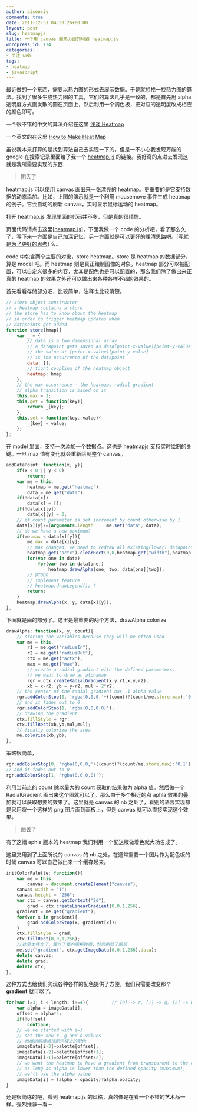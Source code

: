 ```yaml
---
author: aisensiy
comments: true
date: 2011-12-31 04:50:26+00:00
layout: post
slug: heatmapjs
title: 一个用 canvas 画热力图的利器 heatmap.js
wordpress_id: 174
categories:
- 关注 web
tags:
- heatmap
- javascript
---
```


最近做的一个东西，需要以热力图的形式去展示数据。于是就想找一找热力图的算法。找到了很多生成热力图的工具，它们的算法几乎是一致的，都是首先用 alpha 透明度方式画发散的圆在页面上，然后利用一个调色板，把对应的透明度改成相应的颜色即可。

一个很不错的中文的算法介绍在这里 [浅谈 Heatmap](https://huoding.com/2011/01/04/39)

一个英文的在这里 [How to Make Heat Map](https://blog.corunet.com/how-to-make-heat-maps/)

虽说我本来打算的是找到算法自己去实现一下的，但是一不小心我发现万能的 google 在搜索记录里面给了我一个 [heatmap.js](https://www.patrick-wied.at/static/heatmapjs/) 的链接。我好奇的点进去发现这就是我所需要实现的东西...

> 图丢了

heatmap.js 可以使用 canvas 画出来一张漂亮的 heatmap。更重要的是它支持数据的动态添加。比如，上图的演示就是一个利用 mousemove 事件生成 heatmap 的例子。它会自动的刷新 canvas，实时显示鼠标运动的 heatmap。

打开 heatmap.js 发现里面的代码并不多，但是真的很精悍。

页面代码请点击这里[[heatmap.js](https://github.com/pa7/heatmap.js/blob/master/heatmap.js)]，下面我做一个 code 的分析吧，看了那么久了，写下来一方面是自己加深记忆，另一方面就是可以更好的理清思路吧。[[写就是为了更好的思考](https://mindhacks.cn/2009/02/09/writing-is-better-thinking/)] 么。

code 中包含两个主要的对象，store heatmap。store 是 heatmap 的数据部分，算是 model 吧。而 heatmap 则是真正绘制图像的对象。heatmap 部分可以被配置，可以自定义很多的内容，尤其是配色也是可以配置的，那么我们除了做出来正真的 heatmap 的效果之外还可以做出来各种各样不错的效果的。

首先看看存储部分吧，比较简单，注释也比较清楚。

```js
// store object constructor
// a heatmap contains a store
// the store has to know about the heatmap
// in order to trigger heatmap updates when
// datapoints get added
function store(hmap){
    var _ = {
        // data is a two dimensional array
        // a datapoint gets saved as data[point-x-value][point-y-value]
        // the value at [point-x-value][point-y-value]
        // is the occurrence of the datapoint
        data: [],
        // tight coupling of the heatmap object
        heatmap: hmap
    };
    // the max occurrence - the heatmaps radial gradient
    // alpha transition is based on it
    this.max = 1;
    this.get = function(key){
        return _[key];
    },
    this.set = function(key, value){
        _[key] = value;
    };
};
```

在 model 里面，支持一次添加一个数据点。这也是 heatmapjs 支持实时绘制的关键。一旦 max 值有变化就会重新绘制整个 canvas。

```javascript
addDataPoint: function(x, y){
    if(x < 0 || y < 0)
        return;
    var me = this,
        heatmap = me.get("heatmap"),
        data = me.get("data");
    if(!data[x])
        data[x] = [];
    if(!data[x][y])
        data[x][y] = 0;
    // if count parameter is set increment by count otherwise by 1
    data[x][y]+=(arguments.length     me.set("data", data);
    // do we have a new maximum?
    if(me.max < data[x][y]){
        me.max = data[x][y];
        // max changed, we need to redraw all existing(lower) datapoints
        heatmap.get("actx").clearRect(0,0,heatmap.get("width"),heatmap.get("height"));
        for(var one in data)
            for(var two in data[one])
                heatmap.drawAlpha(one, two, data[one][two]);
        // @TODO
        // implement feature
        // heatmap.drawLegend(); ?
        return;
    }
    heatmap.drawAlpha(x, y, data[x][y]);
},
```

下面就是画的部分了。这里是最重要的两个方法，drawAlpha colorize

```javascript
drawAlpha: function(x, y, count){
    // storing the variables because they will be often used
    var me = this,
        r1 = me.get("radiusIn"),
        r2 = me.get("radiusOut"),
        ctx = me.get("actx"),
        max = me.get("max"),
        // create a radial gradient with the defined parameters.
        // we want to draw an alphamap
        rgr = ctx.createRadialGradient(x,y,r1,x,y,r2),
        xb = x-r2, yb = y-r2, mul = 2*r2;
    // the center of the radial gradient has .1 alpha value
    rgr.addColorStop(0, 'rgba(0,0,0,'+((count)?(count/me.store.max):'0.1')+')');
    // and it fades out to 0
    rgr.addColorStop(1, 'rgba(0,0,0,0)');
    // drawing the gradient
    ctx.fillStyle = rgr;
    ctx.fillRect(xb,yb,mul,mul);
    // finally colorize the area
    me.colorize(xb,yb);
},
```

策略很简单，

```javascript
rgr.addColorStop(0, 'rgba(0,0,0,'+((count)?(count/me.store.max):'0.1')+')');
// and it fades out to 0
rgr.addColorStop(1, 'rgba(0,0,0,0)');
```

利用当前点的 count 除以最大的 count 获取的结果做为 alpha 值。然后做一个 RadialGradient 画出来这个图就可以了。那么由于多个相近的点 aphla 效果的叠加就可以获取想要的效果了。这里就是 canvas 的 nb 之处了，看别的语言实现都是采用将一个这样的 png 图片画到画板上，但是 canvas 就可以直接实现这个效果。

> 图丢了

有了这幅 aphla 版本的 heatmap 我们利用一个配送版做着色就大功告成了。

这里又用到了上面所说的 canvas 的 nb 之处，在通常需要一个图片作为配色板的时候 canvas 可以自己做出来一个缓存起来。

```javascript
initColorPalette: function(){
    var me = this,
        canvas = document.createElement("canvas");
    canvas.width = "1";
    canvas.height = "256";
    var ctx = canvas.getContext("2d"),
        grad = ctx.createLinearGradient(0,0,1,256),
    gradient = me.get("gradient");
    for(var x in gradient){
        grad.addColorStop(x, gradient[x]);
    }
    ctx.fillStyle = grad;
    ctx.fillRect(0,0,1,256);
    //这里太强大了，缓存了我的画板数据，然后删除了画板
    me.set("gradient", ctx.getImageData(0,0,1,256).data);
    delete canvas;
    delete grad;
    delete ctx;
},
```

这种方式也给我们实现各种各样的配色提供了方便，我们只需要改变那个 **gradient** 就可以了。

```javascript
for(var i=3; i < length; i+=4){         // [0] -> r, [1] -> g, [2] -> b, [3] -> alpha
    var alpha = imageData[i],
    offset = alpha*4;
    if(!offset)
        continue;
    // we ve started with i=3
    // set the new r, g and b values
    // 根据透明度选择配色板上的配色
    imageData[i-3]=palette[offset];
    imageData[i-2]=palette[offset+1];
    imageData[i-1]=palette[offset+2];
    // we want the heatmap to have a gradient from transparent to the colors
    // as long as alpha is lower than the defined opacity (maximum),
    // we'll use the alpha value
    imageData[i] = (alpha < opacity)?alpha:opacity;
}
```

还是很简练的吧，看到 heatmap.js 的风格，真的像是在看一个不错的艺术品一样。强烈推荐一看～
